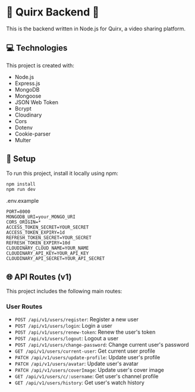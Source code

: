 # 🚀 Quirx Backend 🚀

This is the backend written in Node.js for Quirx, a video sharing platform.

## 💻 Technologies

This project is created with:

- Node.js
- Express.js
- MongoDB
- Mongoose
- JSON Web Token
- Bcrypt
- Cloudinary
- Cors
- Dotenv
- Cookie-parser
- Multer

## 🚀 Setup

To run this project, install it locally using npm:

```sh
npm install
npm run dev
```

.env.example

```env
PORT=8000
MONGODB_URI=your_MONGO_URI
CORS_ORIGIN=*
ACCESS_TOKEN_SECRET=YOUR_SECRET
ACCESS_TOKEN_EXPIRY=1d
REFRESH_TOKEN_SECRET=YOUR_SECRET
REFRESH_TOKEN_EXPIRY=10d
CLOUDINARY_CLOUD_NAME=YOUR_NAME
CLOUDINARY_API_KEY=YOUR_API_KEY
CLOUDINARY_API_SECRET=YOUR_API_SECRET
```

## 🌐 API Routes (v1)

This project includes the following main routes:

### User Routes

- `POST /api/v1/users/register`: Register a new user
- `POST /api/v1/users/login`: Login a user
- `POST /api/v1/users/renew-token`: Renew the user's token
- `POST /api/v1/users/logout`: Logout a user
- `POST /api/v1/users/change-password`: Change current user's password
- `GET /api/v1/users/current-user`: Get current user profile
- `PATCH /api/v1/users/update-profile`: Update user's profile
- `PATCH /api/v1/users/avatar`: Update user's avatar
- `PATCH /api/v1/users/coverImage`: Update user's cover image
- `GET /api/v1/users/c/:username`: Get user's channel profile
- `GET /api/v1/users/history`: Get user's watch history
